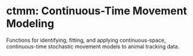ctmm: Continuous-Time Movement Modeling
=======

Functions for identifying, fitting, and applying continuous-space, continuous-time stochastic movement models to animal tracking data.
